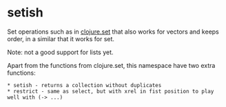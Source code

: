 # setish

Set operations such as in
[clojure.set](https://clojuredocs.org/clojure.set) that also works for
vectors and keeps order, in a similar that it works for set. 

Note: not a good support for lists yet.

Apart from the functions from clojure.set, this namespace have two extra
functions:

    * setish - returns a collection without duplicates
    * restrict - same as select, but with xrel in fist position to play
    well with (-> ...)

